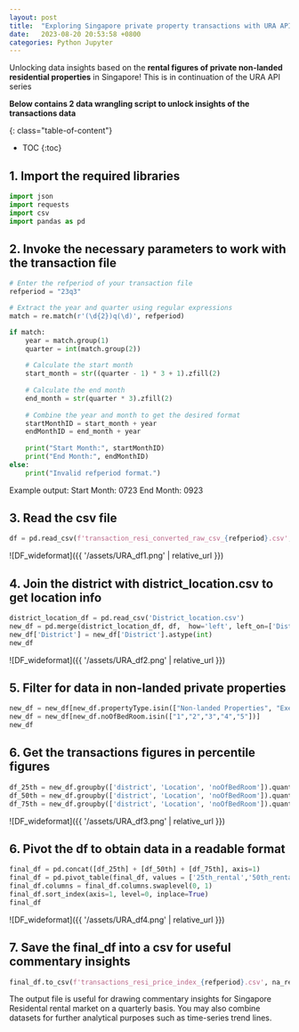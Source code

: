 ```yaml
---
layout: post
title:  "Exploring Singapore private property transactions with URA API Part 2"
date:   2023-08-20 20:53:58 +0800
categories: Python Jupyter
---
```


Unlocking data insights based on the **rental figures of private non-landed residential properties** in Singapore! This is in continuation of the URA API series

**Below contains 2 data wrangling script to unlock insights of the transactions data**

{: class="table-of-content"}
* TOC
{:toc}

## 1. Import the required libraries
```python
import json
import requests
import csv
import pandas as pd
```
## 2. Invoke the necessary parameters to work with the transaction file
```python
# Enter the refperiod of your transaction file
refperiod = "23q3"

# Extract the year and quarter using regular expressions
match = re.match(r'(\d{2})q(\d)', refperiod)

if match:
    year = match.group(1)
    quarter = int(match.group(2))
    
    # Calculate the start month
    start_month = str((quarter - 1) * 3 + 1).zfill(2)
    
    # Calculate the end month
    end_month = str(quarter * 3).zfill(2)
    
    # Combine the year and month to get the desired format
    startMonthID = start_month + year
    endMonthID = end_month + year
    
    print("Start Month:", startMonthID)
    print("End Month:", endMonthID)
else:
    print("Invalid refperiod format.")
```
Example output:
Start Month: 0723
End Month: 0923

## 3. Read the csv file
```python
df = pd.read_csv(f'transaction_resi_converted_raw_csv_{refperiod}.csv', converters = {'leaseDate': str, 'noOfBedRoom': str})
```
![DF_wideformat]({{ '/assets/URA_df1.png' | relative_url }}) 

## 4. Join the district with district_location.csv to get location info
```python
district_location_df = pd.read_csv('District_location.csv')
new_df = pd.merge(district_location_df, df,  how='left', left_on=['District'], right_on = ['district'])
new_df['District'] = new_df['District'].astype(int)
new_df
```
![DF_wideformat]({{ '/assets/URA_df2.png' | relative_url }}) 

## 5. Filter for data in non-landed private properties
```python
new_df = new_df[new_df.propertyType.isin(["Non-landed Properties", "Executive Condominium"])]
new_df = new_df[new_df.noOfBedRoom.isin(["1","2","3","4","5"])]
new_df
```

## 6. Get the transactions figures in percentile figures
```python
df_25th = new_df.groupby(['district', 'Location', 'noOfBedRoom']).quantile(.25).rename(columns={"rent": "25th_rental"})
df_50th = new_df.groupby(['district', 'Location', 'noOfBedRoom']).quantile(.50).rename(columns={"rent": "50th_rental"})
df_75th = new_df.groupby(['district', 'Location', 'noOfBedRoom']).quantile(.75).rename(columns={"rent": "75th_rental"})
```
![DF_wideformat]({{ '/assets/URA_df3.png' | relative_url }}) 

## 6. Pivot the df to obtain data in a readable format
```python
final_df = pd.concat([df_25th] + [df_50th] + [df_75th], axis=1)
final_df = pd.pivot_table(final_df, values = ['25th_rental','50th_rental','75th_rental'], index=['Location' , 'district'], columns = 'noOfBedRoom').reset_index()
final_df.columns = final_df.columns.swaplevel(0, 1)
final_df.sort_index(axis=1, level=0, inplace=True)
final_df
```
![DF_wideformat]({{ '/assets/URA_df4.png' | relative_url }}) 

## 7. Save the final_df into a csv for useful commentary insights
```python
final_df.to_csv(f'transactions_resi_price_index_{refperiod}.csv', na_rep='N/A', quoting=csv.QUOTE_NONE, index=False)
```
The output file is useful for drawing commentary insights for Singapore Residental rental market on a quarterly basis. You may also combine datasets for further analytical purposes such as time-series trend lines.
